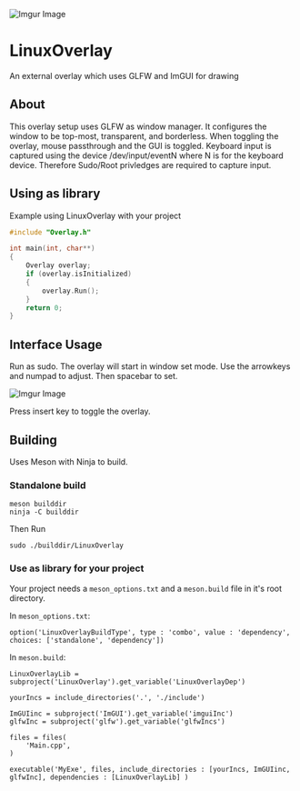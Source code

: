 ![Imgur Image](https://i.imgur.com/rM3tClN.png)

# LinuxOverlay
An external overlay which uses GLFW and ImGUI for drawing

## About

This overlay setup uses GLFW as window manager.  It configures the window to be top-most, transparent, and borderless.  When toggling the overlay, mouse passthrough and the GUI is toggled.  Keyboard input is captured using the device /dev/input/eventN where N is for the keyboard device. Therefore Sudo/Root privledges are required to capture input.

## Using as library

Example using LinuxOverlay with your project
```cpp
#include "Overlay.h"

int main(int, char**)
{
    Overlay overlay;
    if (overlay.isInitialized)
    {
        overlay.Run();
    }
    return 0;
}
```

## Interface Usage

Run as sudo.  The overlay will start in window set mode.  Use the arrowkeys and numpad to adjust.  Then spacebar to set.

![Imgur Image](https://i.imgur.com/zTeUZTR.png)

Press insert key to toggle the overlay.

## Building

Uses Meson with Ninja to build.

### Standalone build
```console
meson builddir
ninja -C builddir
```

Then Run
```console
sudo ./builddir/LinuxOverlay
```

### Use as library for your project

Your project needs a `meson_options.txt` and a `meson.build` file in it's root directory.

In `meson_options.txt`:
```meson
option('LinuxOverlayBuildType', type : 'combo', value : 'dependency', choices: ['standalone', 'dependency'])
```
In `meson.build`:
```meson
LinuxOverlayLib = subproject('LinuxOverlay').get_variable('LinuxOverlayDep')

yourIncs = include_directories('.', './include')

ImGUIinc = subproject('ImGUI').get_variable('imguiInc')
glfwInc = subproject('glfw').get_variable('glfwIncs')

files = files(
    'Main.cpp',
)

executable('MyExe', files, include_directories : [yourIncs, ImGUIinc, glfwInc], dependencies : [LinuxOverlayLib] )
```
